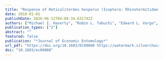 ```yaml
---
title: "Response of Reticulitermes hesperus (Isoptera: Rhinotermitidae) colonies to baiting with lufenuron in northern California"
date: 2010-01-01
publishDate: 2020-06-12T04:08:34.631742Z
authors: ["Michael I. Haverty", "Robin L. Tabuchi", "Edward L. Vargo", "David L. Cox", "Lori J. Nelson", "Vernard R. Lewis"]
publication_types: ["2"]
abstract: ""
featured: false
publication: "*Journal of Economic Entomology*"
url_pdf: "https://doi.org/10.1603/EC09088 https://watermark.silverchair.com/jee103-0770.pdf?token=AQECAHi208BE49Ooan9kkhW_Ercy7Dm3ZL_9Cf3qfKAc485ysgAAAm0wggJpBgkqhkiG9w0BBwagggJaMIICVgIBADCCAk8GCSqGSIb3DQEHATAeBglghkgBZQMEAS4wEQQMTpdNH0_LYB1OJFfbAgEQgIICIFu7NwwckCl5eAdFjx2kIfZWkuPVMiv6AL6XEicDNt-lDR7Fcyy8RsK_xXvuAioi4Jwz58e6k1CuenFKKh66l5YfFV8OUcAyKxrT1r6H8no05O4bNl6M8WIqkbBfHo0D8jsffOk6ZEK5BdchN6_X67e83DJoinPxN5yArQG12FXWF9hVTTqZj_0OFu7Xth7pGMF_AVgjxV8An_du7fslq3WcUlIuhdwua255RDSGmD5iFlmRx4ExFJ2i54wCs8nMLZ7eHRM5D-x5Aad0iCV4SCqwxnXZOZ3z27mqvElDKtYpCvu5_5sAnK4ZTCn9wGlRWsSRj361EJeb6s2NYJ8wRfxi_JiEfYT4lGS8yy6r1HWUeFfHSN3LFcJLqddKyP1YPdw8E6-eQPuiiHkoKTH1L4Th8Ngtb1Qis0cwRID5frUxOuTjgaucgOa2WXLffTmeEBUCfB1kHSnDkJJuYOT8tesXzAq4I7Ap-7QqfHD2UkQK6A8L5bwvt5ilSpsxI2H9RBOsDTtd5AJNgl01_KCYo3dgrQBuZ-QDNFhQIrfpCB1ovdCIbuuXlsVC-NUH7D4uQZIO6zPu_xf04yqTcgSOb52ddgDqO6rKqeaPRZZftKQD_8cY48_ywH8pHe4izjhA9eW-fuZBIOAtcYQ-XqxUJOwiST_fcjkmwEqZZ5EQfl6J-CXZQoNMHJyAnjimeBxNZfs5gF54GvESPo1wbp9z0ZE"
doi: "10.1603/ec09088"
---
```



